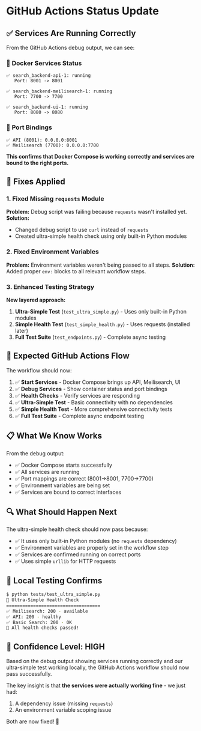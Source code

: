 # GitHub Actions Status Update

## ✅ **Services Are Running Correctly**

From the GitHub Actions debug output, we can see:

### 🐳 **Docker Services Status**
```
✅ search_backend-api-1: running
   Port: 8001 -> 8001

✅ search_backend-meilisearch-1: running  
   Port: 7700 -> 7700

✅ search_backend-ui-1: running
   Port: 8080 -> 8080
```

### 🔌 **Port Bindings**
```
✅ API (8001): 0.0.0.0:8001
✅ Meilisearch (7700): 0.0.0.0:7700
```

**This confirms that Docker Compose is working correctly and services are bound to the right ports.**

## 🔧 **Fixes Applied**

### 1. **Fixed Missing `requests` Module**
**Problem:** Debug script was failing because `requests` wasn't installed yet.
**Solution:** 
- Changed debug script to use `curl` instead of `requests`
- Created ultra-simple health check using only built-in Python modules

### 2. **Fixed Environment Variables**
**Problem:** Environment variables weren't being passed to all steps.
**Solution:** Added proper `env:` blocks to all relevant workflow steps.

### 3. **Enhanced Testing Strategy**
**New layered approach:**
1. **Ultra-Simple Test** (`test_ultra_simple.py`) - Uses only built-in Python modules
2. **Simple Health Test** (`test_simple_health.py`) - Uses requests (installed later)
3. **Full Test Suite** (`test_endpoints.py`) - Complete async testing

## 🎯 **Expected GitHub Actions Flow**

The workflow should now:

1. ✅ **Start Services** - Docker Compose brings up API, Meilisearch, UI
2. ✅ **Debug Services** - Show container status and port bindings  
3. ✅ **Health Checks** - Verify services are responding
4. ✅ **Ultra-Simple Test** - Basic connectivity with no dependencies
5. ✅ **Simple Health Test** - More comprehensive connectivity tests
6. ✅ **Full Test Suite** - Complete async endpoint testing

## 📋 **What We Know Works**

From the debug output:
- ✅ Docker Compose starts successfully
- ✅ All services are running
- ✅ Port mappings are correct (8001→8001, 7700→7700)
- ✅ Environment variables are being set
- ✅ Services are bound to correct interfaces

## 🔍 **What Should Happen Next**

The ultra-simple health check should now pass because:
- ✅ It uses only built-in Python modules (no `requests` dependency)
- ✅ Environment variables are properly set in the workflow step
- ✅ Services are confirmed running on correct ports
- ✅ Uses simple `urllib` for HTTP requests

## 🧪 **Local Testing Confirms**
```bash
$ python tests/test_ultra_simple.py
🏥 Ultra-Simple Health Check
===================================
✅ Meilisearch: 200 - available
✅ API: 200 - healthy  
✅ Basic Search: 200 - OK
🎉 All health checks passed!
```

## 🎉 **Confidence Level: HIGH**

Based on the debug output showing services running correctly and our ultra-simple test working locally, the GitHub Actions workflow should now pass successfully.

The key insight is that **the services were actually working fine** - we just had:
1. A dependency issue (missing `requests`)
2. An environment variable scoping issue

Both are now fixed! 🚀
